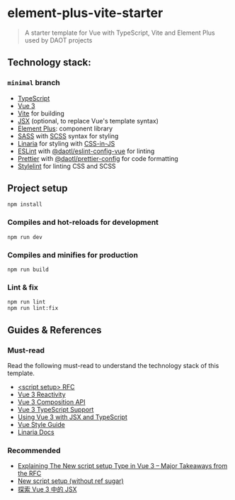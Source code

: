# element-plus-vite-starter

> A starter template for Vue with TypeScript, Vite and Element Plus used by DAOT projects

## Technology stack:

### `minimal` branch

- [TypeScript](https://www.typescriptlang.org/)
- [Vue 3](https://v3.vuejs.org/)
- [Vite](https://vitejs.dev/) for building
- [JSX](https://v3.vuejs.org/guide/render-function.html#jsx) (optional, to replace Vue's template syntax)
- [Element Plus](https://element-plus.org/): component library
- [SASS](https://sass-lang.com/) with [SCSS](https://sass-lang.com/documentation/syntax#scss) syntax for styling
- [Linaria](https://linaria.dev/) for styling with [CSS-in-JS](https://www.wikiwand.com/en/CSS-in-JS)
- [ESLint](https://eslint.org/) with [@daotl/eslint-config-vue]() for linting
- [Prettier](https://prettier.io/) with [@daotl/prettier-config](https://github.com/daotl/web-style-configs#using-prettier-config) for code formatting
- [Stylelint](https://stylelint.io/) for linting CSS and SCSS

## Project setup
```shell
npm install
```

### Compiles and hot-reloads for development
```shell
npm run dev
```

### Compiles and minifies for production
```shell
npm run build
```

### Lint & fix
```shell
npm run lint
npm run lint:fix
```

## Guides & References

### Must-read

Read the following must-read to understand the technology stack of this template.

- [\<script setup> RFC](https://github.com/vuejs/rfcs/blob/script-setup-2/active-rfcs/0000-script-setup.md)
- [Vue 3 Reactivity](https://v3.vuejs.org/guide/reactivity.html#what-is-reactivity)
- [Vue 3 Composition API](https://v3.vuejs.org/guide/composition-api-introduction.html#reactive-variables-with-ref)
- [Vue 3 TypeScript Support](https://v3.vuejs.org/guide/typescript-support.html#annotating-props)
- [Using Vue 3 with JSX and TypeScript](https://bypaulshen.com/posts/vue-3-jsx-typescript)
- [Vue Style Guide](https://v3.vuejs.org/style-guide/)
- [Linaria Docs](https://github.com/callstack/linaria#documentation)

### Recommended

- [Explaining The New script setup Type in Vue 3 – Major Takeaways from the RFC](https://learnvue.co/2021/05/explaining-the-new-script-setup-type-in-vue-3-major-takeaways-from-the-rfc/)
- [New script setup (without ref sugar)](https://github.com/vuejs/rfcs/pull/227)
- [探索 Vue 3 中的 JSX](https://juejin.cn/post/6965057432544346143)

